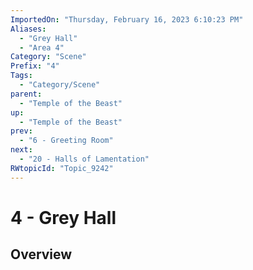 ```yaml
---
ImportedOn: "Thursday, February 16, 2023 6:10:23 PM"
Aliases:
  - "Grey Hall"
  - "Area 4"
Category: "Scene"
Prefix: "4"
Tags:
  - "Category/Scene"
parent:
  - "Temple of the Beast"
up:
  - "Temple of the Beast"
prev:
  - "6 - Greeting Room"
next:
  - "20 - Halls of Lamentation"
RWtopicId: "Topic_9242"
---
```

# 4 - Grey Hall
## Overview
